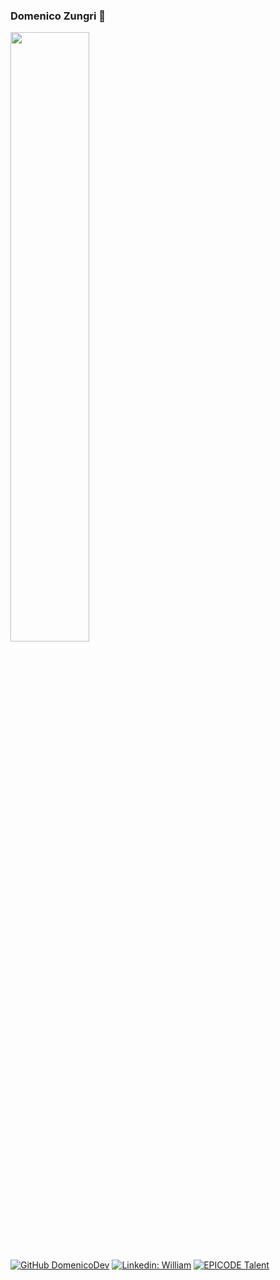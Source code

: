 ### Domenico Zungri 👋
<img src="https://media1.giphy.com/media/v1.Y2lkPTc5MGI3NjExbzE2MDJuYzhqYnc1M2QzaGw5N3FzcTN0enEzeTA2aG5kano5dHVraSZlcD12MV9pbnRlcm5hbF9naWZfYnlfaWQmY3Q9Zw/qgQUggAC3Pfv687qPC/giphy.gif" width="50%" align="center">
<br>

[![GitHub DomenicoDev](https://img.shields.io/github/followers/DomenicoZungri?label=follow&style=social)](https://github.com/DomenicoZungri) [![Linkedin: William](https://img.shields.io/badge/-DomenicoZungri-blue?style=flat-square&logo=Linkedin&logoColor=white&link=https://www.linkedin.com/in/domenico-zungri-developer//)](https://www.linkedin.com/in/domenico-zungri-developer//) [![EPICODE Talent](https://img.shields.io/badge/-EPICODE%20Talent-800080?style=flat&logoColor=white&color=800080)](https://talent.epicode.com/talent/f3256c17-78b0-4827-b57a-4280e9a1b09b)





<!--
**DevDomenico/DevDomenico** is a ✨ _special_ ✨ repository because its `README.md` (this file) appears on your GitHub profile.

Here are some ideas to get you started:

- 🔭 I’m currently working on ...
- 🌱 I’m currently learning ...
- 👯 I’m looking to collaborate on ...
- 🤔 I’m looking for help with ...
- 💬 Ask me about ...
- 📫 How to reach me: ...
- 😄 Pronouns: ...
- ⚡ Fun fact: ...
-->
